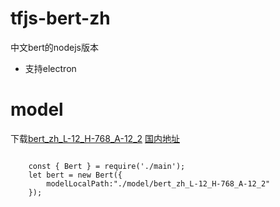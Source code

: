 # tfjs-bert-zh
中文bert的nodejs版本

- 支持electron

# model
下载[bert_zh_L-12_H-768_A-12_2](https://tfhub.dev/tensorflow/bert_zh_L-12_H-768_A-12/2)
[国内地址](https://hub.tensorflow.google.cn/tensorflow/bert_zh_L-12_H-768_A-12/2)


<code>
    const { Bert } = require('./main');
    let bert = new Bert({
        modelLocalPath:"./model/bert_zh_L-12_H-768_A-12_2"
    });
</code>